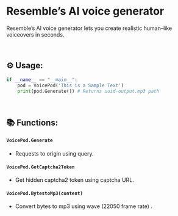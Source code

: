 # Resemble’s AI voice generator
Resemble’s AI voice generator lets you create realistic human–like voiceovers in seconds.

<br>

## ⚙️ Usage:
```python
if __name__ == "__main__":
    pod = VoicePod('This is a Sample Text')
    print(pod.Generate()) # Returns uuid-output.mp3 path
```

<br>

## 📚 Functions:
#### `VoicePod.Generate`
- Requests to origin using query.
#### `VoicePod.GetCaptcha2Token`
- Get hidden captcha2 token using captcha URL.
#### `VoicePod.BytestoMp3(content)`
- Convert bytes to mp3 using wave (22050 frame rate) .
